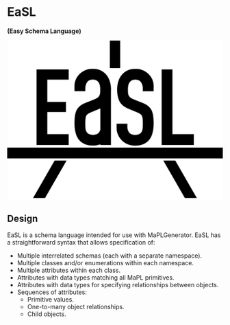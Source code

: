 # EaSL
**(Easy Schema Language)**

![Logo](./EaSL.svg)

## Design
EaSL is a schema language intended for use with MaPLGenerator. EaSL has a straightforward syntax that allows specification of:

* Multiple interrelated schemas (each with a separate namespace).
* Multiple classes and/or enumerations within each namespace.
* Multiple attributes within each class.
* Attributes with data types matching all MaPL primitives.
* Attributes with data types for specifying relationships between objects.
* Sequences of attributes:
    * Primitive values.
    * One-to-many object relationships.
    * Child objects.